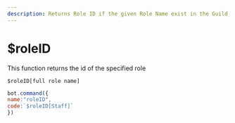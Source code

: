 ```yaml
---
description: Returns Role ID if the given Role Name exist in the Guild
---
```


# $roleID

This function returns the id of the specified role

```
$roleID[full role name]
```

```javascript
bot.command({
name:"roleID",
code:`$roleID[Staff]`
})
```
